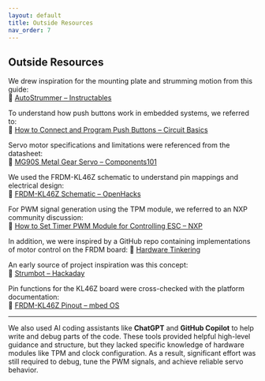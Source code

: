 ```yaml
---
layout: default
title: Outside Resources
nav_order: 7
---
```


## Outside Resources

We drew inspiration for the mounting plate and strumming motion from this guide:  
🔗 [AutoStrummer – Instructables](https://www.instructables.com/AutoStrummer/)

To understand how push buttons work in embedded systems, we referred to:  
🔗 [How to Connect and Program Push Buttons – Circuit Basics](https://www.circuitbasics.com/how-to-connect-and-program-push-buttons-on-the-arduino/)

Servo motor specifications and limitations were referenced from the datasheet:  
🔗 [MG90S Metal Gear Servo – Components101](https://components101.com/motors/mg90s-metal-gear-servo-motor)

We used the FRDM-KL46Z schematic to understand pin mappings and electrical design:  
🔗 [FRDM-KL46Z Schematic – OpenHacks](https://www.openhacks.com/uploadsproductos/frdm-kl46z_sch.pdf)

For PWM signal generation using the TPM module, we referred to an NXP community discussion:  
🔗 [How to Set Timer PWM Module for Controlling ESC – NXP](https://community.nxp.com/t5/Kinetis-Software-Development-Kit/How-to-set-Timer-PWM-Module-for-controlling-ESC/m-p/532399)

In addition, we were inspired by a GitHub repo containing implementations of motor control on the FRDM board:
🔗 [Hardware Tinkering](https://github.com/KayeJD/FRDM-KL46Z-Programming)

An early source of project inspiration was this concept:  
🔗 [Strumbot – Hackaday](https://hackaday.com/2018/01/31/strumbot-the-guitar-that-strums-itself/)

Pin functions for the KL46Z board were cross-checked with the platform documentation:  
🔗 [FRDM-KL46Z Pinout – mbed OS](https://os.mbed.com/platforms/FRDM-KL46Z/)

---

We also used AI coding assistants like **ChatGPT** and **GitHub Copilot** to help write and debug parts of the code. These tools provided helpful high-level guidance and structure, but they lacked specific knowledge of hardware modules like TPM and clock configuration. As a result, significant effort was still required to debug, tune the PWM signals, and achieve reliable servo behavior.
